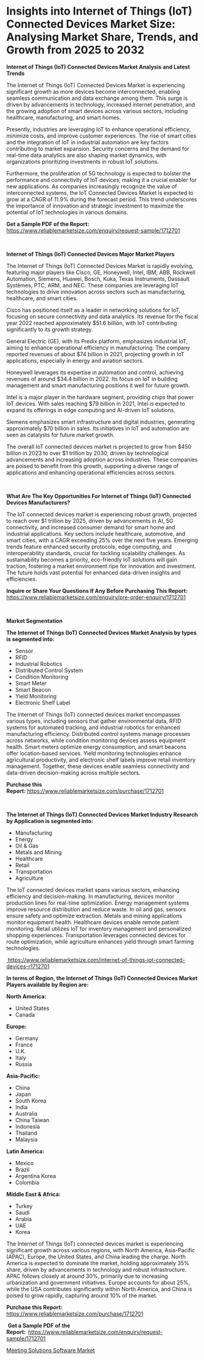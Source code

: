 <p><h1>Insights into Internet of Things (IoT) Connected Devices Market Size: Analysing Market Share, Trends, and Growth from 2025 to 2032</h1></p><p><strong>Internet of Things (IoT) Connected Devices Market Analysis and Latest Trends</strong></p>
<p><p>The Internet of Things (IoT) Connected Devices Market is experiencing significant growth as more devices become interconnected, enabling seamless communication and data exchange among them. This surge is driven by advancements in technology, increased internet penetration, and the growing adoption of smart devices across various sectors, including healthcare, manufacturing, and smart homes. </p><p>Presently, industries are leveraging IoT to enhance operational efficiency, minimize costs, and improve customer experiences. The rise of smart cities and the integration of IoT in industrial automation are key factors contributing to market expansion. Security concerns and the demand for real-time data analytics are also shaping market dynamics, with organizations prioritizing investments in robust IoT solutions.</p><p>Furthermore, the proliferation of 5G technology is expected to bolster the performance and connectivity of IoT devices, making it a crucial enabler for new applications. As companies increasingly recognize the value of interconnected systems, the IoT Connected Devices Market is expected to grow at a CAGR of 11.9% during the forecast period. This trend underscores the importance of innovation and strategic investment to maximize the potential of IoT technologies in various domains.</p></p>
<p><strong>Get a Sample PDF of the Report:&nbsp;</strong> <a href="https://www.reliablemarketsize.com/enquiry/request-sample/1712701?utm_campaign=3175&utm_medium=2&utm_source=Github&utm_content=ia&utm_term=28032025&utm_id=internet-of-things-iot-connected-devices">https://www.reliablemarketsize.com/enquiry/request-sample/1712701</a></p>
<p>&nbsp;</p>
<p><strong>Internet of Things (IoT) Connected Devices Major Market Players</strong></p>
<p><p>The Internet of Things (IoT) Connected Devices Market is rapidly evolving, featuring major players like Cisco, GE, Honeywell, Intel, IBM, ABB, Rockwell Automation, Siemens, Huawei, Bosch, Kuka, Texas Instruments, Dassault Systèmes, PTC, ARM, and NEC. These companies are leveraging IoT technologies to drive innovation across sectors such as manufacturing, healthcare, and smart cities.</p><p>Cisco has positioned itself as a leader in networking solutions for IoT, focusing on secure connectivity and data analytics. Its revenue for the fiscal year 2022 reached approximately $51.6 billion, with IoT contributing significantly to its growth strategy.</p><p>General Electric (GE), with its Predix platform, emphasizes industrial IoT, aiming to enhance operational efficiency in manufacturing. The company reported revenues of about $74 billion in 2021, projecting growth in IoT applications, especially in energy and aviation sectors.</p><p>Honeywell leverages its expertise in automation and control, achieving revenues of around $34.4 billion in 2022. Its focus on IoT in building management and smart manufacturing positions it well for future growth.</p><p>Intel is a major player in the hardware segment, providing chips that power IoT devices. With sales reaching $79 billion in 2021, Intel is expected to expand its offerings in edge computing and AI-driven IoT solutions.</p><p>Siemens emphasizes smart infrastructure and digital industries, generating approximately $70 billion in sales. Its initiatives in IoT and automation are seen as catalysts for future market growth.</p><p>The overall IoT connected devices market is projected to grow from $450 billion in 2023 to over $1 trillion by 2030, driven by technological advancements and increasing adoption across industries. These companies are poised to benefit from this growth, supporting a diverse range of applications and enhancing operational efficiencies across sectors.</p></p>
<p>&nbsp;</p>
<p><strong>What Are The Key Opportunities For Internet of Things (IoT) Connected Devices Manufacturers?</strong></p>
<p><p>The IoT connected devices market is experiencing robust growth, projected to reach over $1 trillion by 2025, driven by advancements in AI, 5G connectivity, and increased consumer demand for smart home and industrial applications. Key sectors include healthcare, automotive, and smart cities, with a CAGR exceeding 25% over the next five years. Emerging trends feature enhanced security protocols, edge computing, and interoperability standards, crucial for tackling scalability challenges. As sustainability becomes a priority, eco-friendly IoT solutions will gain traction, fostering a market environment ripe for innovation and investment. The future holds vast potential for enhanced data-driven insights and efficiencies.</p></p>
<p><strong>Inquire or Share Your Questions If Any Before Purchasing This Report:</strong> <a href="https://www.reliablemarketsize.com/enquiry/pre-order-enquiry/1712701?utm_campaign=3175&utm_medium=2&utm_source=Github&utm_content=ia&utm_term=28032025&utm_id=internet-of-things-iot-connected-devices">https://www.reliablemarketsize.com/enquiry/pre-order-enquiry/1712701</a></p>
<p>&nbsp;</p>
<p><strong>Market Segmentation</strong></p>
<p><strong>The Internet of Things (IoT) Connected Devices Market Analysis by types is segmented into:</strong></p>
<p><ul><li>Sensor</li><li>RFID</li><li>Industrial Robotics</li><li>Distributed Control System</li><li>Condition Monitoring</li><li>Smart Meter</li><li>Smart Beacon</li><li>Yield Monitoring</li><li>Electronic Shelf Label</li></ul></p>
<p><p>The Internet of Things (IoT) connected devices market encompasses various types, including sensors that gather environmental data, RFID systems for automated tracking, and industrial robotics for enhanced manufacturing efficiency. Distributed control systems manage processes across networks, while condition monitoring devices assess equipment health. Smart meters optimize energy consumption, and smart beacons offer location-based services. Yield monitoring technologies enhance agricultural productivity, and electronic shelf labels improve retail inventory management. Together, these devices enable seamless connectivity and data-driven decision-making across multiple sectors.</p></p>
<p><strong>Purchase this Report:&nbsp;</strong><a href="https://www.reliablemarketsize.com/purchase/1712701?utm_campaign=3175&utm_medium=2&utm_source=Github&utm_content=ia&utm_term=28032025&utm_id=internet-of-things-iot-connected-devices">https://www.reliablemarketsize.com/purchase/1712701</a></p>
<p>&nbsp;</p>
<p><strong>The Internet of Things (IoT) Connected Devices Market Industry Research by Application is segmented into:</strong></p>
<p><ul><li>Manufacturing</li><li>Energy</li><li>Oil & Gas</li><li>Metals and Mining</li><li>Healthcare</li><li>Retail</li><li>Transportation</li><li>Agriculture</li></ul></p>
<p><p>The IoT connected devices market spans various sectors, enhancing efficiency and decision-making. In manufacturing, devices monitor production lines for real-time optimization. Energy management systems improve resource distribution and reduce waste. In oil and gas, sensors ensure safety and optimize extraction. Metals and mining applications monitor equipment health. Healthcare devices enable remote patient monitoring. Retail utilizes IoT for inventory management and personalized shopping experiences. Transportation leverages connected devices for route optimization, while agriculture enhances yield through smart farming technologies.</p></p>
<p><a href="https://www.reliablemarketsize.com/internet-of-things-iot-connected-devices-r1712701?utm_campaign=3175&utm_medium=2&utm_source=Github&utm_content=ia&utm_term=28032025&utm_id=internet-of-things-iot-connected-devices">&nbsp;https://www.reliablemarketsize.com/internet-of-things-iot-connected-devices-r1712701</a></p>
<p><strong>In terms of Region, the Internet of Things (IoT) Connected Devices Market Players available by Region are:</strong></p>
<p>
    <p> <strong> North America: </strong>
        <ul>
            <li>United States</li>
            <li>Canada</li>
        </ul>
        </p> 
    <p> <strong> Europe: </strong>
        <ul>
            <li>Germany</li>
            <li>France</li>
            <li>U.K.</li>
            <li>Italy</li>
            <li>Russia</li>
        </ul>
        </p> 
    <p> <strong> Asia-Pacific: </strong>
        <ul>
            <li>China</li>
            <li>Japan</li>
            <li>South Korea</li>
            <li>India</li>
            <li>Australia</li>
            <li>China Taiwan</li>
            <li>Indonesia</li>
            <li>Thailand</li>
            <li>Malaysia</li>
        </ul>
        </p> 
    <p> <strong> Latin America: </strong>
        <ul>
            <li>Mexico</li>
            <li>Brazil</li>
            <li>Argentina Korea</li>
            <li>Colombia</li>
        </ul>
        </p> 
    <p> <strong> Middle East & Africa: </strong>
        <ul>
            <li>Turkey</li>
            <li>Saudi</li>
            <li>Arabia</li>
            <li>UAE</li>
            <li>Korea</li>
        </ul>
    </p>
    </p>
<p><p>The Internet of Things (IoT) connected devices market is experiencing significant growth across various regions, with North America, Asia-Pacific (APAC), Europe, the United States, and China leading the charge. North America is expected to dominate the market, holding approximately 35% share, driven by advancements in technology and robust infrastructure. APAC follows closely at around 30%, primarily due to increasing urbanization and government initiatives. Europe accounts for about 25%, while the USA contributes significantly within North America, and China is poised to grow rapidly, capturing around 10% of the market.</p></p>
<p><strong>Purchase this Report: </strong><a href="https://www.reliablemarketsize.com/purchase/1712701?utm_campaign=3175&utm_medium=2&utm_source=Github&utm_content=ia&utm_term=28032025&utm_id=internet-of-things-iot-connected-devices">https://www.reliablemarketsize.com/purchase/1712701</a></p>
<p>&nbsp;<strong>Get a Sample PDF of the Report:&nbsp;&nbsp;</strong><a href="https://www.reliablemarketsize.com/enquiry/request-sample/1712701?utm_campaign=3175&utm_medium=2&utm_source=Github&utm_content=ia&utm_term=28032025&utm_id=internet-of-things-iot-connected-devices">https://www.reliablemarketsize.com/enquiry/request-sample/1712701</a></p>
<p><strong></strong></p>
<p><p><a href="https://github.com/lalolatiot/Market-Research-Report-List-1/blob/main/meeting-solutions-software-market.md?utm_campaign=3175&utm_medium=2&utm_source=Github&utm_content=ia&utm_term=28032025&utm_id=internet-of-things-iot-connected-devices">Meeting Solutions Software Market</a></p></p>